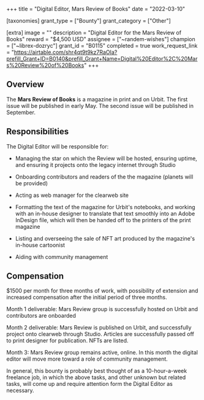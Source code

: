 +++
title = "Digital Editor, Mars Review of Books"
date = "2022-03-10"

[taxonomies]
grant_type = ["Bounty"]
grant_category = ["Other"]

[extra]
image = ""
description = "Digital Editor for the Mars Review of Books"
reward = "$4,500 USD"
assignee = ["~randem-wishes"]
champion = ["~librex-dozryc"]
grant_id = "B0115"
completed = true
work_request_link = "https://airtable.com/shr4qt9t9kz7RaOIa?prefill_Grant+ID=B0140&prefill_Grant+Name=Digital%20Editor%2C%20Mars%20Review%20of%20Books"
+++

## Overview

The **Mars Review of Books** is a magazine in print and on Urbit. The first issue will be published in early May. The second issue will be published in September.

## Responsibilities

The Digital Editor will be responsible for:

- Managing the star on which the Review will be hosted, ensuring uptime, and ensuring it projects onto the legacy internet through Studio

- Onboarding contributors and readers of the the magazine (planets will be provided)

- Acting as web manager for the clearweb site

- Formatting the text of the magazine for Urbit's notebooks, and working with an in-house designer to translate that text smoothly into an Adobe InDesign file, which will then be handed off to the printers of the print magazine

- Listing and overseeing the sale of NFT art produced by the magazine's in-house cartoonist

- Aiding with community management

## Compensation

$1500 per month for three months of work, with possibility of extension and increased compensation after the initial period of three months.

Month 1 deliverable: Mars Review group is successfully hosted on Urbit and contributors are onboarded

Month 2 deliverable: Mars Review is published on Urbit, and successfully project onto clearweb through Studio. Articles are successfully passed off to print designer for publication. NFTs are listed.

Month 3: Mars Review group remains active, online. In this month the digital editor will move more toward a role of community management.

In general, this bounty is probably best thought of as a 10-hour-a-week freelance job, in which the above tasks, and other unknown but related tasks, will come up and require attention form the Digital Editor as necessary.
